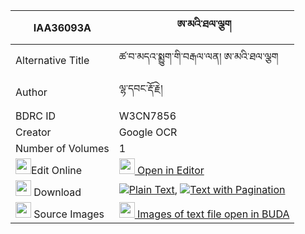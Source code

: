|IAA36093A|ཨ་མའི་ཐལ་ལྕག 
| --- | --- 
|Alternative Title |ཚ་བ་མདའ་སྨྱུག་གི་བརྒལ་ལན། ཨ་མའི་ཐལ་ལྕག
|Author| ལྷ་དབང་རྡོ་རྗེ།
|BDRC ID | W3CN7856
|Creator | Google OCR
|Number of Volumes| 1
|<img width="25" src="https://img.icons8.com/color/25/000000/edit-property.png">Edit Online| [<img width="25" src="https://avatars.githubusercontent.com/u/45091458?s=200&v=4"> Open in Editor](http://editor.openpecha.org/IAA36093A)
|<img width="25" src="https://img.icons8.com/fluent/48/000000/download-2.png"/>  Download | [![](https://img.icons8.com/color/20/000000/txt.png)Plain Text](https://github.com/Openpecha/IAA36093A/releases/download/v2/ama_i_talchak_plain_IAA36093A.zip), [![](https://img.icons8.com/color/20/000000/txt.png)Text with Pagination](https://github.com/Openpecha/IAA36093A/releases/download/v2/ama_i_talchak_pages_IAA36093A.zip)
|<img width="25" src="https://img.icons8.com/plasticine/100/000000/pictures-folder.png"/>  Source Images | [<img width="25" src="https://library.bdrc.io/icons/BUDA-small.svg"> Images of text file open in BUDA](https://library.bdrc.io/show/bdr:W3CN7856)
